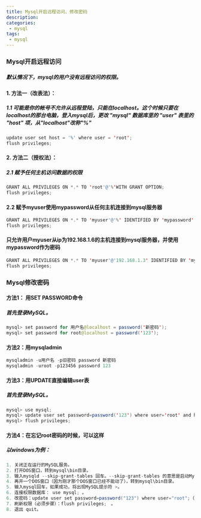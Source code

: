 ```yaml
---
title: Mysql开启远程访问、修改密码
description: 
categories:
 - mysql
tags:
 - mysql
---
```


### Mysql开启远程访问
##### 默认情况下，mysql的用户没有远程访问的权限。
#### 1. 方法一（改表法）：
##### 1.1 可能是你的帐号不允许从远程登陆，只能在localhost。这个时候只要在localhost的那台电脑，登入mysql后，更改 "mysql" 数据库里的 "user" 表里的 "host" 项，从"localhost"改称"%"

<!--more-->

```Java
update user set host = '%' where user = 'root';
flush privileges;
```
#### 2. 方法二（授权法）：
##### 2.1 赋予任何主机访问数据的权限
```Java
GRANT ALL PRIVILEGES ON *.* TO 'root'@'%'WITH GRANT OPTION;
flush privileges;
```
#### 2.2 赋予myuser使用mypassword从任何主机连接到mysql服务器
```Java
GRANT ALL PRIVILEGES ON *.* TO 'myuser'@'%' IDENTIFIED BY 'mypassword' WITH GRANT OPTION;
flush privileges;
```
#### 只允许用户myuser从ip为192.168.1.6的主机连接到mysql服务器，并使用mypassword作为密码
```Java
GRANT ALL PRIVILEGES ON *.* TO 'myuser'@'192.168.1.3' IDENTIFIED BY 'mypassword' WITH GRANT OPTION;
flush privileges;
```

### Mysql修改密码

#### 方法1： 用SET PASSWORD命令 
##### 首先登录MySQL。 
```Java
mysql> set password for 用户名@localhost = password('新密码'); 
mysql> set password for root@localhost = password('123'); 
```
#### 方法2：用mysqladmin 
```Java
mysqladmin -u用户名 -p旧密码 password 新密码 
mysqladmin -uroot -p123456 password 123 
```

#### 方法3：用UPDATE直接编辑user表 
##### 首先登录MySQL。
```Java 
mysql> use mysql; 
mysql> update user set password=password('123') where user='root' and host='localhost'; 
mysql> flush privileges; 
```

#### 方法4：在忘记root密码的时候，可以这样 
##### 以windows为例： 
```Java 
1. 关闭正在运行的MySQL服务。 
2. 打开DOS窗口，转到mysql\bin目录。 
3. 输入mysqld --skip-grant-tables 回车。--skip-grant-tables 的意思是启动MySQL服务的时候跳过权限表认证。 
4. 再开一个DOS窗口（因为刚才那个DOS窗口已经不能动了），转到mysql\bin目录。 
5. 输入mysql回车，如果成功，将出现MySQL提示符 >。 
6. 连接权限数据库： use mysql; 。 
6. 改密码：update user set password=password("123") where user="root";（别忘了最后加分号） 。 
7. 刷新权限（必须步骤）：flush privileges;　。 
8. 退出 quit。 
``` 














